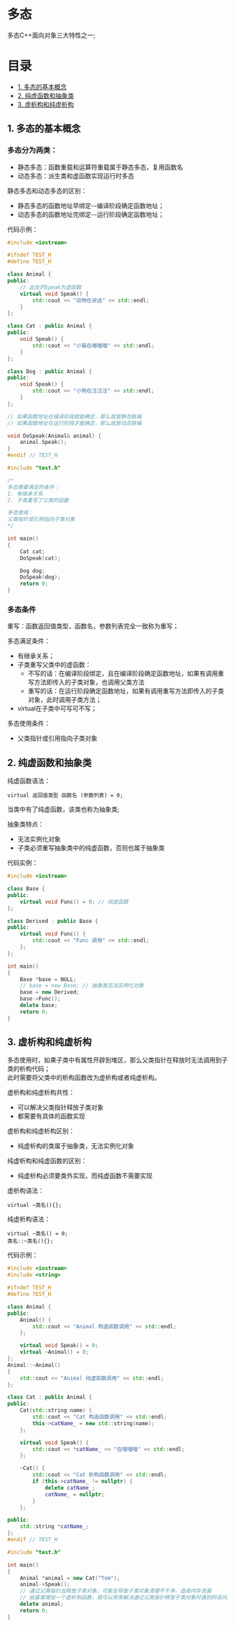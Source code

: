# 多态
多态C++面向对象三大特性之一;   
# 目录
 - [1. 多态的基本概念](#1-多态的基本概念)
 - [2. 纯虚函数和抽象类](#2-纯虚函数和抽象类)
 - [3. 虚析构和纯虚析构](#3-虚析构和纯虚析构)

## 1. 多态的基本概念
### 多态分为两类：  
- 静态多态：函数重载和运算符重载属于静态多态，复用函数名
- 动态多态：派生类和虚函数实现运行时多态

静态多态和动态多态的区别：
- 静态多态的函数地址早绑定--编译阶段确定函数地址；
- 动态多态的函数地址完绑定--运行阶段确定函数地址；

代码示例：
```cpp
#include <iostream>

#ifndef TEST_H
#define TEST_H

class Animal {
public: 
    // 此处的Speak为虚函数
    virtual void Speak() {
        std::cout << "动物在说话" << std::endl;
    }
};

class Cat : public Animal {
public: 
    void Speak() {
        std::cout << "小猫在喵喵喵" << std::endl;
    }
};

class Dog : public Animal {
public: 
    void Speak() {
        std::cout << "小狗在汪汪汪" << std::endl;
    }
};

// 如果函数地址在编译阶段就能确定，那么就是静态联编
// 如果函数地址在运行阶段才能确定，那么就是动态联编

void DoSpeak(Animal& animal) {
    animal.Speak();
}
#endif // TEST_H
```
```cpp
#include "test.h"

/* 
多态需要满足的条件：
1. 有继承关系
2. 子类重写了父类的函数

多态使用：
父类指针或引用指向子类对象
*/ 

int main()
{
    Cat cat;
    DoSpeak(cat);

    Dog dog;
    DoSpeak(dog);
    return 0;
}
```
### 多态条件
重写：函数返回值类型，函数名，参数列表完全一致称为重写；

多态满足条件：  
- 有继承关系；
- 子类重写父类中的虚函数：
  - 不写的话：在编译阶段绑定，且在编译阶段确定函数地址，如果有调用重写方法即传入的子类对象，也调用父类方法
  - 重写的话：在运行阶段确定函数地址，如果有调用重写方法即传入的子类对象，此时调用子类方法；
- virtual在子类中可写可不写；

多态使用条件：  
- 父类指针或引用指向子类对象


## 2. 纯虚函数和抽象类
纯虚函数语法：
```
virtual 返回值类型 函数名 (参数列表) = 0;
```
当类中有了纯虚函数，该类也称为抽象类;  

抽象类特点：  
- 无法实例化对象  
- 子类必须重写抽象类中的纯虚函数，否则也属于抽象类

代码实例：  
```cpp
#include <iostream>

class Base {
public: 
    virtual void Func() = 0; // 纯虚函数
};

class Derived : public Base {
public:
    virtual void Func() {
        std::cout << "Func 调用" << std::endl;
    };
};

int main()
{
    Base *base = NULL;
    // base = new Base; // 抽象类无法实例化对象
    base = new Derived;
    base->Func();
    delete base;
    return 0;
}
```

## 3. 虚析构和纯虚析构
多态使用时，如果子类中有属性开辟到堆区，那么父类指针在释放时无法调用到子类的析构代码；  
此时需要将父类中的析构函数改为虚析构或者纯虚析构。  

虚析构和纯虚析构共性：  
- 可以解决父类指针释放子类对象
- 都需要有具体的函数实现

虚析构和纯虚析构区别：  
- 纯虚析构的类属于抽象类，无法实例化对象

纯虚析构和纯虚函数的区别：  
- 纯虚析构必须要类外实现，而纯虚函数不需要实现

虚析构语法：
```
virtual ~类名(){};
```
纯虚析构语法：
```
virtual ~类名() = 0;
类名::~类名(){};
```

代码示例：
```cpp
#include <iostream>
#include <string>

#ifndef TEST_H
#define TEST_H

class Animal {
public: 
    Animal() {
        std::cout << "Animal 构造函数调用" << std::endl;
    };

    virtual void Speak() = 0;
    virtual ~Animal() = 0;
};
Animal::~Animal() 
{
    std::cout << "Animal 纯虚函数调用" << std::endl;
};

class Cat : public Animal {
public: 
    Cat(std::string name) {
        std::cout << "Cat 构造函数调用" << std::endl;
        this->catName_ = new std::string(name);
    };

    virtual void Speak() {
        std::cout << *catName_ << "在喵喵喵" << std::endl;
    };

    ~Cat() {
        std::cout << "Cat 析构函数调用" << std::endl;
        if (this->catName_ != nullptr) {
            delete catName_;
            catName_ = nullptr;
        } 
    };

public:
    std::string *catName_;
};
#endif // TEST_H
```
```cpp
#include "test.h"

int main()
{
    Animal *animal = new Cat("Tom");
    animal->Speak();
    // 通过父类指针去释放子类对象，可能会导致子类对象清理不干净，造成内存泄漏
    // 给基类增加一个虚析构函数，就可以用来解决通过父类指针释放子类对象时遇到的该问题
    delete animal;
    return 0;
}
```
